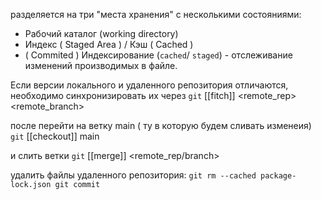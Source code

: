 разделяется на три "места хранения" с несколькими состояниями:
 - Рабочий каталог (working directory)
 - Индекс ( Staged Area ) / Кэш ( Cached )
 - ( Commited )
Индексирование (`cached`/ `staged`) - отслеживание изменений производимых в файле.

Если версии локального и удаленного репозитория отличаются, необходимо синхронизировать их через 
`git` [[fitch]] <remote_rep> <remote_branch>

после перейти на ветку main ( ту в которую будем сливать изменеия)
`git` [[checkout]] main

и слить ветки
`git` [[merge]] <remote_rep/branch>

удалить файлы удаленного репозитория:
	```
	git rm --cached package-lock.json
	git commit
	```


